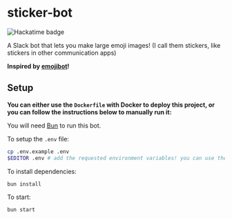 # sticker-bot

![Hackatime badge](https://hackatime-badge.hackclub.com/U079QLTJZ7H/sticker-bot)

A Slack bot that lets you make large emoji images! (I call them stickers, like stickers in other communication apps)

**Inspired by [emojibot](https://github.com/taciturnaxolotl/emojibot)!**

## Setup

**You can either use the `Dockerfile` with Docker to deploy this project, or you can follow the instructions below to manually run it:**

You will need [Bun](https://bun.sh) to run this bot.

To setup the `.env` file:

```bash
cp .env.example .env
$EDITOR .env # add the requested environment variables! you can use the slack-manifest.json for assistance creating the Slack app
```

To install dependencies:

```bash
bun install
```

To start:

```bash
bun start
```

